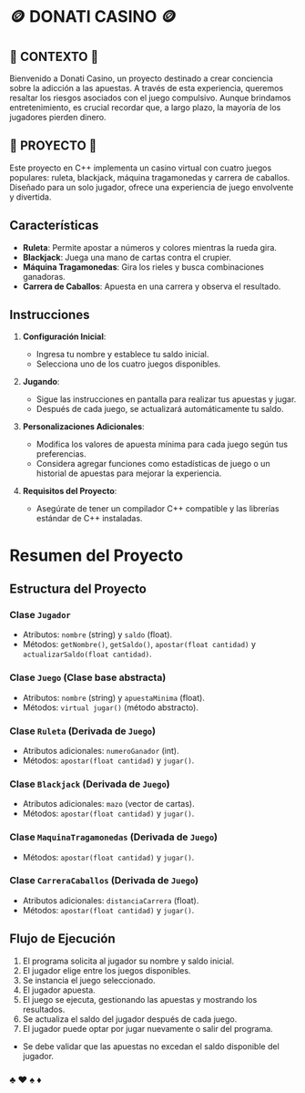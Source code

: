 # 🪙 DONATI CASINO 🪙
## 🎰 CONTEXTO 🎰
Bienvenido a Donati Casino, un proyecto destinado a crear conciencia sobre la adicción a las apuestas. A través de esta experiencia, queremos resaltar los riesgos asociados con el juego compulsivo. Aunque brindamos entretenimiento, es crucial recordar que, a largo plazo, la mayoría de los jugadores pierden dinero.

## 🎰 PROYECTO 🎰
Este proyecto en C++ implementa un casino virtual con cuatro juegos populares: ruleta, blackjack, máquina tragamonedas y carrera de caballos. Diseñado para un solo jugador, ofrece una experiencia de juego envolvente y divertida.

## Características

- **Ruleta**: Permite apostar a números y colores mientras la rueda gira.
- **Blackjack**: Juega una mano de cartas contra el crupier.
- **Máquina Tragamonedas**: Gira los rieles y busca combinaciones ganadoras.
- **Carrera de Caballos**: Apuesta en una carrera y observa el resultado.

## Instrucciones

1. **Configuración Inicial**:
   - Ingresa tu nombre y establece tu saldo inicial.
   - Selecciona uno de los cuatro juegos disponibles.

2. **Jugando**:
   - Sigue las instrucciones en pantalla para realizar tus apuestas y jugar.
   - Después de cada juego, se actualizará automáticamente tu saldo.

3. **Personalizaciones Adicionales**:
   - Modifica los valores de apuesta mínima para cada juego según tus preferencias.
   - Considera agregar funciones como estadísticas de juego o un historial de apuestas para mejorar la experiencia.

4. **Requisitos del Proyecto**:
   - Asegúrate de tener un compilador C++ compatible y las librerías estándar de C++ instaladas.



# Resumen del Proyecto

## Estructura del Proyecto

### Clase `Jugador`

- Atributos: `nombre` (string) y `saldo` (float).
- Métodos: `getNombre()`, `getSaldo()`, `apostar(float cantidad)` y `actualizarSaldo(float cantidad)`.

### Clase `Juego` (Clase base abstracta)

- Atributos: `nombre` (string) y `apuestaMinima` (float).
- Métodos: `virtual jugar()` (método abstracto).

### Clase `Ruleta` (Derivada de `Juego`)

- Atributos adicionales: `numeroGanador` (int).
- Métodos: `apostar(float cantidad)` y `jugar()`.

### Clase `Blackjack` (Derivada de `Juego`)

- Atributos adicionales: `mazo` (vector de cartas).
- Métodos: `apostar(float cantidad)` y `jugar()`.

### Clase `MaquinaTragamonedas` (Derivada de `Juego`)

- Métodos: `apostar(float cantidad)` y `jugar()`.

### Clase `CarreraCaballos` (Derivada de `Juego`)

- Atributos adicionales: `distanciaCarrera` (float).
- Métodos: `apostar(float cantidad)` y `jugar()`.

## Flujo de Ejecución

1. El programa solicita al jugador su nombre y saldo inicial.
2. El jugador elige entre los juegos disponibles.
3. Se instancia el juego seleccionado.
4. El jugador apuesta.
5. El juego se ejecuta, gestionando las apuestas y mostrando los resultados.
6. Se actualiza el saldo del jugador después de cada juego.
7. El jugador puede optar por jugar nuevamente o salir del programa.

- Se debe validar que las apuestas no excedan el saldo disponible del jugador.



###  ♣️ ♥️ ♠️ ♦️
